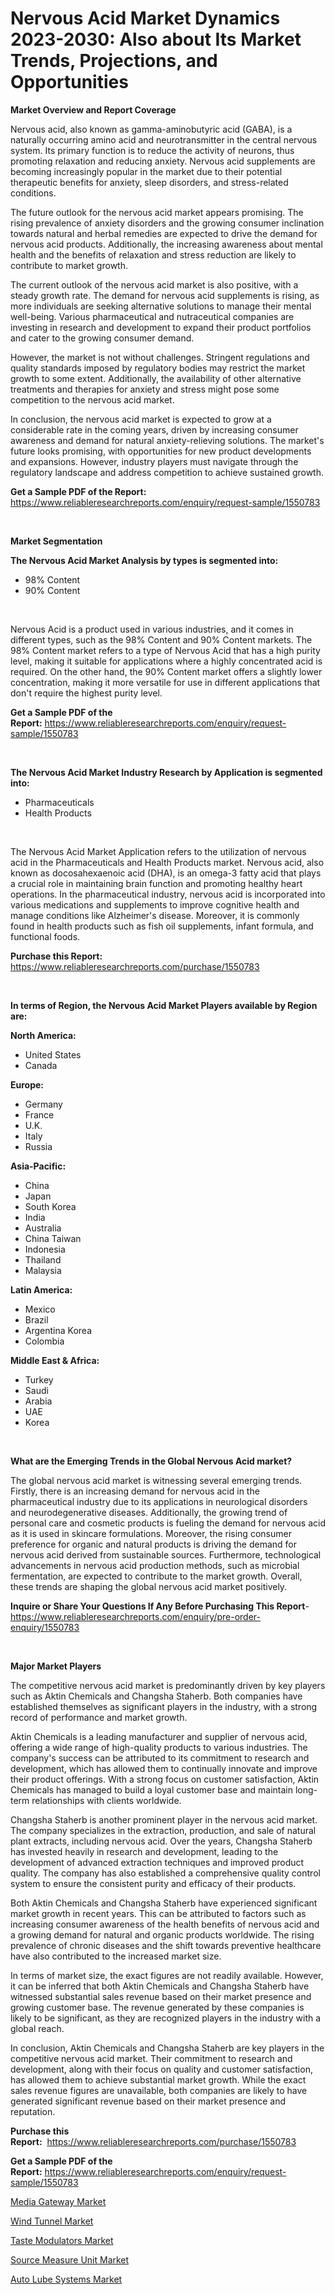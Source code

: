 <p><h1>Nervous Acid Market Dynamics 2023-2030: Also about Its Market Trends, Projections, and Opportunities</h1></p><p><strong>Market Overview and Report Coverage</strong></p>
<p><p>Nervous acid, also known as gamma-aminobutyric acid (GABA), is a naturally occurring amino acid and neurotransmitter in the central nervous system. Its primary function is to reduce the activity of neurons, thus promoting relaxation and reducing anxiety. Nervous acid supplements are becoming increasingly popular in the market due to their potential therapeutic benefits for anxiety, sleep disorders, and stress-related conditions.</p><p>The future outlook for the nervous acid market appears promising. The rising prevalence of anxiety disorders and the growing consumer inclination towards natural and herbal remedies are expected to drive the demand for nervous acid products. Additionally, the increasing awareness about mental health and the benefits of relaxation and stress reduction are likely to contribute to market growth.</p><p>The current outlook of the nervous acid market is also positive, with a steady growth rate. The demand for nervous acid supplements is rising, as more individuals are seeking alternative solutions to manage their mental well-being. Various pharmaceutical and nutraceutical companies are investing in research and development to expand their product portfolios and cater to the growing consumer demand.</p><p>However, the market is not without challenges. Stringent regulations and quality standards imposed by regulatory bodies may restrict the market growth to some extent. Additionally, the availability of other alternative treatments and therapies for anxiety and stress might pose some competition to the nervous acid market.</p><p>In conclusion, the nervous acid market is expected to grow at a considerable rate in the coming years, driven by increasing consumer awareness and demand for natural anxiety-relieving solutions. The market's future looks promising, with opportunities for new product developments and expansions. However, industry players must navigate through the regulatory landscape and address competition to achieve sustained growth.</p></p>
<p><strong>Get a Sample PDF of the Report:</strong> <a href="https://www.reliableresearchreports.com/enquiry/request-sample/1550783">https://www.reliableresearchreports.com/enquiry/request-sample/1550783</a></p>
<p>&nbsp;</p>
<p><strong>Market Segmentation</strong></p>
<p><strong>The Nervous Acid Market Analysis by types is segmented into:</strong></p>
<p><ul><li>98% Content</li><li>90% Content</li></ul></p>
<p>&nbsp;</p>
<p><p>Nervous Acid is a product used in various industries, and it comes in different types, such as the 98% Content and 90% Content markets. The 98% Content market refers to a type of Nervous Acid that has a high purity level, making it suitable for applications where a highly concentrated acid is required. On the other hand, the 90% Content market offers a slightly lower concentration, making it more versatile for use in different applications that don't require the highest purity level.</p></p>
<p><strong>Get a Sample PDF of the Report:</strong>&nbsp;<a href="https://www.reliableresearchreports.com/enquiry/request-sample/1550783">https://www.reliableresearchreports.com/enquiry/request-sample/1550783</a></p>
<p>&nbsp;</p>
<p><strong>The Nervous Acid Market Industry Research by Application is segmented into:</strong></p>
<p><ul><li>Pharmaceuticals</li><li>Health Products</li></ul></p>
<p>&nbsp;</p>
<p><p>The Nervous Acid Market Application refers to the utilization of nervous acid in the Pharmaceuticals and Health Products market. Nervous acid, also known as docosahexaenoic acid (DHA), is an omega-3 fatty acid that plays a crucial role in maintaining brain function and promoting healthy heart operations. In the pharmaceutical industry, nervous acid is incorporated into various medications and supplements to improve cognitive health and manage conditions like Alzheimer's disease. Moreover, it is commonly found in health products such as fish oil supplements, infant formula, and functional foods.</p></p>
<p><strong>Purchase this Report:</strong>&nbsp; <a href="https://www.reliableresearchreports.com/purchase/1550783">https://www.reliableresearchreports.com/purchase/1550783</a></p>
<p>&nbsp;</p>
<p><strong>In terms of Region, the Nervous Acid Market Players available by Region are:</strong></p>
<p>
    <p> <strong> North America: </strong>
        <ul>
            <li>United States</li>
            <li>Canada</li>
        </ul>
        </p> 
    <p> <strong> Europe: </strong>
        <ul>
            <li>Germany</li>
            <li>France</li>
            <li>U.K.</li>
            <li>Italy</li>
            <li>Russia</li>
        </ul>
        </p> 
    <p> <strong> Asia-Pacific: </strong>
        <ul>
            <li>China</li>
            <li>Japan</li>
            <li>South Korea</li>
            <li>India</li>
            <li>Australia</li>
            <li>China Taiwan</li>
            <li>Indonesia</li>
            <li>Thailand</li>
            <li>Malaysia</li>
        </ul>
        </p> 
    <p> <strong> Latin America: </strong>
        <ul>
            <li>Mexico</li>
            <li>Brazil</li>
            <li>Argentina Korea</li>
            <li>Colombia</li>
        </ul>
        </p> 
    <p> <strong> Middle East & Africa: </strong>
        <ul>
            <li>Turkey</li>
            <li>Saudi</li>
            <li>Arabia</li>
            <li>UAE</li>
            <li>Korea</li>
        </ul>
    </p>
    </p>
<p>&nbsp;</p>
<p><strong>What are the Emerging Trends in the Global Nervous Acid market?</strong></p>
<p><p>The global nervous acid market is witnessing several emerging trends. Firstly, there is an increasing demand for nervous acid in the pharmaceutical industry due to its applications in neurological disorders and neurodegenerative diseases. Additionally, the growing trend of personal care and cosmetic products is fueling the demand for nervous acid as it is used in skincare formulations. Moreover, the rising consumer preference for organic and natural products is driving the demand for nervous acid derived from sustainable sources. Furthermore, technological advancements in nervous acid production methods, such as microbial fermentation, are expected to contribute to the market growth. Overall, these trends are shaping the global nervous acid market positively.</p></p>
<p><strong>Inquire or Share Your Questions If Any Before Purchasing This Report</strong>- <a href="https://www.reliableresearchreports.com/enquiry/pre-order-enquiry/1550783">https://www.reliableresearchreports.com/enquiry/pre-order-enquiry/1550783</a></p>
<p>&nbsp;</p>
<p><strong>Major Market Players</strong></p>
<p><p>The competitive nervous acid market is predominantly driven by key players such as Aktin Chemicals and Changsha Staherb. Both companies have established themselves as significant players in the industry, with a strong record of performance and market growth.</p><p>Aktin Chemicals is a leading manufacturer and supplier of nervous acid, offering a wide range of high-quality products to various industries. The company's success can be attributed to its commitment to research and development, which has allowed them to continually innovate and improve their product offerings. With a strong focus on customer satisfaction, Aktin Chemicals has managed to build a loyal customer base and maintain long-term relationships with clients worldwide.</p><p>Changsha Staherb is another prominent player in the nervous acid market. The company specializes in the extraction, production, and sale of natural plant extracts, including nervous acid. Over the years, Changsha Staherb has invested heavily in research and development, leading to the development of advanced extraction techniques and improved product quality. The company has also established a comprehensive quality control system to ensure the consistent purity and efficacy of their products.</p><p>Both Aktin Chemicals and Changsha Staherb have experienced significant market growth in recent years. This can be attributed to factors such as increasing consumer awareness of the health benefits of nervous acid and a growing demand for natural and organic products worldwide. The rising prevalence of chronic diseases and the shift towards preventive healthcare have also contributed to the increased market size.</p><p>In terms of market size, the exact figures are not readily available. However, it can be inferred that both Aktin Chemicals and Changsha Staherb have witnessed substantial sales revenue based on their market presence and growing customer base. The revenue generated by these companies is likely to be significant, as they are recognized players in the industry with a global reach.</p><p>In conclusion, Aktin Chemicals and Changsha Staherb are key players in the competitive nervous acid market. Their commitment to research and development, along with their focus on quality and customer satisfaction, has allowed them to achieve substantial market growth. While the exact sales revenue figures are unavailable, both companies are likely to have generated significant revenue based on their market presence and reputation.</p></p>
<p><strong>Purchase this Report:</strong>&nbsp;&nbsp;<a href="https://www.reliableresearchreports.com/purchase/1550783">https://www.reliableresearchreports.com/purchase/1550783</a></p>
<p></p>
<p><strong>Get a Sample PDF of the Report:</strong>&nbsp;<a href="https://www.reliableresearchreports.com/enquiry/request-sample/1550783">https://www.reliableresearchreports.com/enquiry/request-sample/1550783</a></p>
<p><p><a href="https://medium.com/@abdulkoss1954/media-gateway-market-competitive-analysis-market-trends-and-forecast-to-2030-1bb720b3aa73">Media Gateway Market</a></p><p><a href="https://medium.com/@reyeshowell655/wind-tunnel-market-insight-market-trends-growth-forecasted-from-2023-to-2030-1511093d9261">Wind Tunnel Market</a></p><p><a href="https://medium.com/@trystanward/taste-modulators-market-insights-into-market-cagr-market-trends-and-growth-strategies-b6fcece92f94">Taste Modulators Market</a></p><p><a href="https://medium.com/@jonatanjast6362/source-measure-unit-market-size-market-outlook-and-market-forecast-2023-to-2030-a80d2c037090">Source Measure Unit Market</a></p><p><a href="https://medium.com/@jarredmertz2772/auto-lube-systems-market-analysis-and-sze-forecasted-for-period-from-2023-to-2030-c93014766afd">Auto Lube Systems Market</a></p></p>